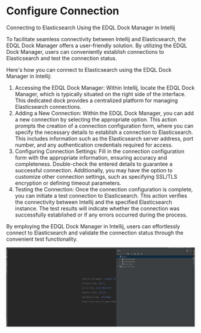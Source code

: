# Configure Connection

Connecting to Elasticsearch Using the EDQL Dock Manager in Intellij

To facilitate seamless connectivity between Intellij and Elasticsearch, the EDQL Dock Manager offers a user-friendly solution. By utilizing the EDQL Dock Manager, users can conveniently establish connections to Elasticsearch and test the connection status.

Here's how you can connect to Elasticsearch using the EDQL Dock Manager in Intellij:

1. Accessing the EDQL Dock Manager: Within Intellij, locate the EDQL Dock Manager, which is typically situated on the right side of the interface. This dedicated dock provides a centralized platform for managing Elasticsearch connections.
2. Adding a New Connection: Within the EDQL Dock Manager, you can add a new connection by selecting the appropriate option. This action prompts the creation of a connection configuration form, where you can specify the necessary details to establish a connection to Elasticsearch. This includes information such as the Elasticsearch server address, port number, and any authentication credentials required for access.
3. Configuring Connection Settings: Fill in the connection configuration form with the appropriate information, ensuring accuracy and completeness. Double-check the entered details to guarantee a successful connection. Additionally, you may have the option to customize other connection settings, such as specifying SSL/TLS encryption or defining timeout parameters.
4. Testing the Connection: Once the connection configuration is complete, you can initiate a test connection to Elasticsearch. This action verifies the connectivity between Intellij and the specified Elasticsearch instance. The test results will indicate whether the connection was successfully established or if any errors occurred during the process.

By employing the EDQL Dock Manager in Intellij, users can effortlessly connect to Elasticsearch and validate the connection status through the convenient test functionality.

![](../.gitbook/assets/new-connection.gif)
